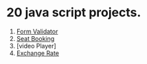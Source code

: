 # 20 java script projects.

1. [Form Validator](https://arurukun.github.io/20JSProjects/1_FormValidator/)
2. [Seat Booking](https://arurukun.github.io/20JSProjects/2_SeatBooking/)
3. [video Player]
4. [Exchange Rate](https://arurukun.github.io/20JSProjects/4_exchangeRate/)
